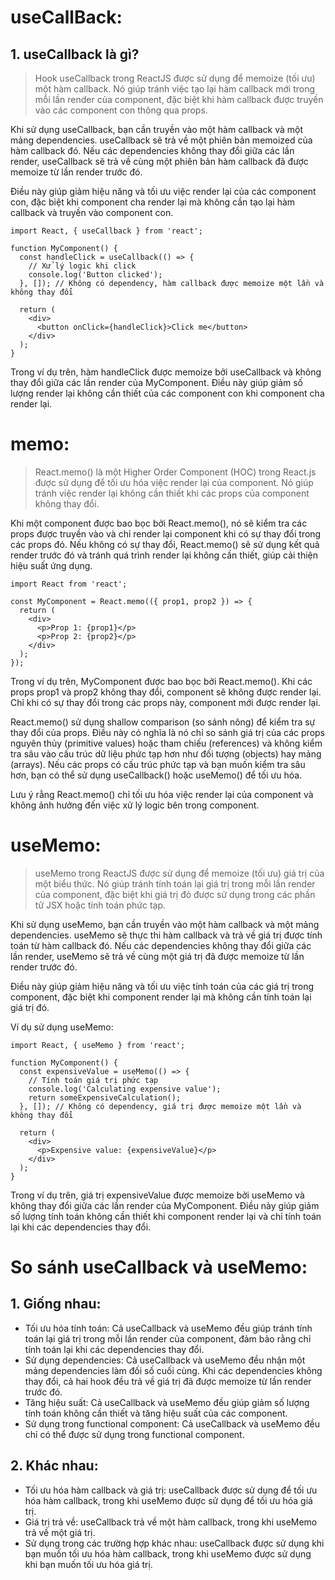 # useCallBack:

## 1. useCallback là gì?
> Hook useCallback trong ReactJS được sử dụng để memoize (tối ưu) một hàm callback. Nó giúp tránh việc tạo lại hàm callback mới trong mỗi lần render của component, đặc biệt khi hàm callback được truyền vào các component con thông qua props.

Khi sử dụng useCallback, bạn cần truyền vào một hàm callback và một mảng dependencies. useCallback sẽ trả về một phiên bản memoized của hàm callback đó. Nếu các dependencies không thay đổi giữa các lần render, useCallback sẽ trả về cùng một phiên bản hàm callback đã được memoize từ lần render trước đó.

Điều này giúp giảm hiệu năng và tối ưu việc render lại của các component con, đặc biệt khi component cha render lại mà không cần tạo lại hàm callback và truyền vào component con.

```
import React, { useCallback } from 'react';

function MyComponent() {
  const handleClick = useCallback(() => {
    // Xử lý logic khi click
    console.log('Button clicked');
  }, []); // Không có dependency, hàm callback được memoize một lần và không thay đổi

  return (
    <div>
      <button onClick={handleClick}>Click me</button>
    </div>
  );
}
```
Trong ví dụ trên, hàm handleClick được memoize bởi useCallback và không thay đổi giữa các lần render của MyComponent. Điều này giúp giảm số lượng render lại không cần thiết của các component con khi component cha render lại.

# memo:
> React.memo() là một Higher Order Component (HOC) trong React.js được sử dụng để tối ưu hóa việc render lại của component. Nó giúp tránh việc render lại không cần thiết khi các props của component không thay đổi.

Khi một component được bao bọc bởi React.memo(), nó sẽ kiểm tra các props được truyền vào và chỉ render lại component khi có sự thay đổi trong các props đó. Nếu không có sự thay đổi, React.memo() sẽ sử dụng kết quả render trước đó và tránh quá trình render lại không cần thiết, giúp cải thiện hiệu suất ứng dụng.
```
import React from 'react';

const MyComponent = React.memo(({ prop1, prop2 }) => {
  return (
    <div>
      <p>Prop 1: {prop1}</p>
      <p>Prop 2: {prop2}</p>
    </div>
  );
});
```
Trong ví dụ trên, MyComponent được bao bọc bởi React.memo(). Khi các props prop1 và prop2 không thay đổi, component sẽ không được render lại. Chỉ khi có sự thay đổi trong các props này, component mới được render lại.

React.memo() sử dụng shallow comparison (so sánh nông) để kiểm tra sự thay đổi của props. Điều này có nghĩa là nó chỉ so sánh giá trị của các props nguyên thủy (primitive values) hoặc tham chiếu (references) và không kiểm tra sâu vào cấu trúc dữ liệu phức tạp hơn như đối tượng (objects) hay mảng (arrays). Nếu các props có cấu trúc phức tạp và bạn muốn kiểm tra sâu hơn, bạn có thể sử dụng useCallback() hoặc useMemo() để tối ưu hóa.

Lưu ý rằng React.memo() chỉ tối ưu hóa việc render lại của component và không ảnh hưởng đến việc xử lý logic bên trong component.

# useMemo:
> useMemo trong ReactJS được sử dụng để memoize (tối ưu) giá trị của một biểu thức. Nó giúp tránh tính toán lại giá trị trong mỗi lần render của component, đặc biệt khi giá trị đó được sử dụng trong các phần tử JSX hoặc tính toán phức tạp.

Khi sử dụng useMemo, bạn cần truyền vào một hàm callback và một mảng dependencies. useMemo sẽ thực thi hàm callback và trả về giá trị được tính toán từ hàm callback đó. Nếu các dependencies không thay đổi giữa các lần render, useMemo sẽ trả về cùng một giá trị đã được memoize từ lần render trước đó.

Điều này giúp giảm hiệu năng và tối ưu việc tính toán của các giá trị trong component, đặc biệt khi component render lại mà không cần tính toán lại giá trị đó.

Ví dụ sử dụng useMemo:
```
import React, { useMemo } from 'react';

function MyComponent() {
  const expensiveValue = useMemo(() => {
    // Tính toán giá trị phức tạp
    console.log('Calculating expensive value');
    return someExpensiveCalculation();
  }, []); // Không có dependency, giá trị được memoize một lần và không thay đổi

  return (
    <div>
      <p>Expensive value: {expensiveValue}</p>
    </div>
  );
}
```
Trong ví dụ trên, giá trị expensiveValue được memoize bởi useMemo và không thay đổi giữa các lần render của MyComponent. Điều này giúp giảm số lượng tính toán không cần thiết khi component render lại và chỉ tính toán lại khi các dependencies thay đổi.

# So sánh useCallback và useMemo:
## 1. Giống nhau:
- Tối ưu hóa tính toán: Cả useCallback và useMemo đều giúp tránh tính toán lại giá trị trong mỗi lần render của component, đảm bảo rằng chỉ tính toán lại khi các dependencies thay đổi.
- Sử dụng dependencies: Cả useCallback và useMemo đều nhận một mảng dependencies làm đối số cuối cùng. Khi các dependencies không thay đổi, cả hai hook đều trả về giá trị đã được memoize từ lần render trước đó.
- Tăng hiệu suất: Cả useCallback và useMemo đều giúp giảm số lượng tính toán không cần thiết và tăng hiệu suất của các component.
- Sử dụng trong functional component: Cả useCallback và useMemo đều chỉ có thể được sử dụng trong functional component.

## 2. Khác nhau:
- Tối ưu hóa hàm callback và giá trị: useCallback được sử dụng để tối ưu hóa hàm callback, trong khi useMemo được sử dụng để tối ưu hóa giá trị.
- Giá trị trả về: useCallback trả về một hàm callback, trong khi useMemo trả về một giá trị.
- Sử dụng trong các trường hợp khác nhau: useCallback được sử dụng khi bạn muốn tối ưu hóa hàm callback, trong khi useMemo được sử dụng khi bạn muốn tối ưu hóa giá trị.